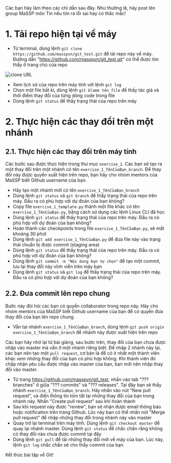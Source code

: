 Các bạn hãy làm theo các chỉ dẫn sau đây. Như thường lệ, hãy post lên group MaSSP môn Tin nếu tìm ra lỗi sai hay có thắc mắc!

# 1. Tải repo hiện tại về máy
- Từ terminal, dùng lệnh `git clone https://github.com/masspvn/git_test.git` để tải repo này về máy. Đường dẫn "https://github.com/masspvn/git_test.git" có thể được tìm thấy ở trang chủ của repo

![clone URL](https://github.com/masspvn/git_test.git)
- Xem lịch sử của repo trên máy tính với lệnh `git log`
- Chọn một file bất kì, dùng lệnh `git blame tên_file` để thấy tác giả và thời điểm thay đổi của từng dòng code trong file
- Dùng lệnh `git status` để thấy trạng thái của repo trên máy

# 2. Thực hiện các thay đổi trên một nhánh
## 2.1. Thực hiện các thay đổi trên máy tính
Các bước sau được thực hiện trong thư mục `exercise_1`. Các bạn sẽ tạo ra một thay đổi trên một nhánh có tên `exercise_1_TênCủaBạn_branch`. Để thay đổi này được quyền xuất hiện trên repo, bạn hãy cho nhóm mentors của MaSSP biết Github username của bạn.
- Hãy tạo một nhánh mới có tên `exercise_1_TênCủaBạn_branch`
- Dùng lệnh `git status` và `git branch` để thấy trạng thái của repo trên máy. Đầu ra có phù hợp với dự đoán của bạn không?
- Copy file `exercise_1_template.py` thành một file khác có tên `exercise_1_TênCủaBạn.py`, bằng cách sử dụng các lệnh Linux CLI đã học
- Dùng lệnh `git status` để thấy trạng thái của repo trên máy. Đầu ra có phù hợp với dự đoán của bạn không?
- Hoàn thành các checkpoints trong file `exercise_1_TênCủaBạn.py`, sẽ mất khoảng 30 phút
- Dùng lệnh `git add exercise_1_TênCủaBạn.py` để đưa file này vào trạng thái chuẩn bị được commit (staging area)
- Dùng lệnh `git status` để thấy trạng thái của repo trên máy. Đầu ra có phù hợp với dự đoán của bạn không?
- Dùng lệnh `git commit -m "Nội dung bạn tự chọn"` để tạo một commit, lưu lại thay đổi này vĩnh viễn trên máy bạn
- Dùng lệnh `git status` và `git log` để thấy trạng thái của repo trên máy. Đầu ra có phù hợp với dự đoán của bạn không?
## 2.2. Đưa commit lên repo chung
Bước này đòi hỏi các bạn có quyền collaborator trong repo này. Hãy cho nhóm mentors của MaSSP biết Github username của bạn để có quyền đưa thay đổi của bạn lên repo chung.
- Vẫn tại nhánh `exercise_1_TênCủaBạn_branch`, dùng lệnh `git push origin exercise_1_TênCủaBạn_branch` để nhánh này được xuất hiện trên repo

Các bạn hãy nhớ lại từ bài giảng, sau bước trên, thay đổi của bạn chưa được nhập vào master mà vẫn ở một nhánh riêng biệt. Để nhập 2 nhánh này lại, các bạn nên tạo một `pull request`, cơ bản là để có ít nhất một thành viên khác xem những thay đổi của bạn có phù hợp không. Khi thành viên đó chấp nhận yêu cầu được nhập vào master của bạn, bạn mới nên nhập thay đổi vào master.
- Từ trang https://github.com/masspvn/git_test, nhấn vào tab "??? branches" ở giữa "??? commits" và "??? releases". Tại đây bạn sẽ thấy nhánh `exercise_1_TênCủaBạn_branch`. Hãy nhấn vào nút "New pull request", và điền thông tin tóm tắt lại những thay đổi của bạn trong nhánh này. Nhấn "Create pull request" sau khi hoàn thành
- Sau khi request này được "review", bạn sẽ nhận được email thông báo hoặc notification trên trang Github. Lúc này bạn có thể nhấn nút "Merge pull request" để nhập những thay đổi trong nhánh này vào master
- Quay trở lại terminal trên máy tính. Dùng lệnh `git checkout master` để quay lại nhánh master. Dùng lệnh `git status` để chắc chắn rằng không có thay đổi nào chưa được commit tại đây
- Dùng lệnh `git pull` để tải những thay đổi mới về máy của bạn. Lúc này, lệnh `git log` chắc chắn sẽ cho thấy commit của bạn

Kết thúc bài tập về Git!